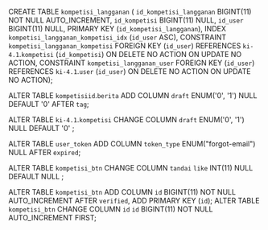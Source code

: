 <!-- 19 Oct 2019 -->
CREATE TABLE `kompetisi_langganan` (
  `id_kompetisi_langganan` BIGINT(11) NOT NULL AUTO_INCREMENT,
  `id_kompetisi` BIGINT(11) NULL,
  `id_user` BIGINT(11) NULL,
  PRIMARY KEY (`id_kompetisi_langganan`),
  INDEX `kompetisi_langganan_kompetisi_idx` (`id_user` ASC),
  CONSTRAINT `kompetisi_langganan_kompetisi`
    FOREIGN KEY (`id_user`)
    REFERENCES `ki-4.1`.`kompetisi` (`id_kompetisi`)
    ON DELETE NO ACTION
    ON UPDATE NO ACTION,
  CONSTRAINT `kompetisi_langganan_user`
    FOREIGN KEY (`id_user`)
    REFERENCES `ki-4.1`.`user` (`id_user`)
    ON DELETE NO ACTION
    ON UPDATE NO ACTION);



<!-- 27 jun 2019 -->
ALTER TABLE `kompetisiid`.`berita` 
ADD COLUMN `draft` ENUM('0', '1') NULL DEFAULT '0' AFTER `tag`;

ALTER TABLE `ki-4.1`.`kompetisi` 
CHANGE COLUMN `draft` ENUM('0', '1') NULL DEFAULT '0' ;

<!-- 9 jun 2019 -->
ALTER TABLE `user_token` 
ADD COLUMN `token_type` ENUM("forgot-email") NULL AFTER `expired`;

<!-- 31 Mei 2019
alter tabel kompetisi_btn.tandai to kompetisi_btn.like -->
ALTER TABLE `kompetisi_btn` 
CHANGE COLUMN `tandai` `like` INT(11) NULL DEFAULT NULL ;

<!-- 31 Mei 2019
add primary key on table kompetisi.btn -->
ALTER TABLE `kompetisi_btn` 
ADD COLUMN `id` BIGINT(11) NOT NULL AUTO_INCREMENT AFTER `verified`,
ADD PRIMARY KEY (`id`);
ALTER TABLE `kompetisi_btn` 
CHANGE COLUMN `id` `id` BIGINT(11) NOT NULL AUTO_INCREMENT FIRST;


